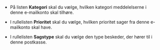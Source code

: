 <!-- markdownlint-disable-file MD041 -->
* På listen **Kategori** skal du vælge, hvilken kategori meddelelserne i denne e-mailkonto skal tilhøre.

* I rullelisten **Prioritet** skal du vælge, hvilken prioritet sager fra denne e-mailkonto skal have.

* I rullelisten **Sagstype** skal du vælge den type beskeder, der hører til i denne postkasse.
